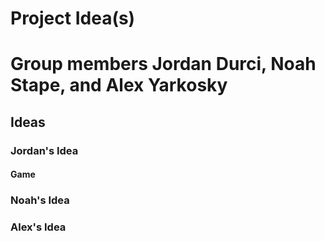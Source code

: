 # Project Idea(s)
# Group members Jordan Durci, Noah Stape, and Alex Yarkosky

## Ideas

### Jordan's Idea

#### Game

### Noah's Idea



### Alex's Idea
